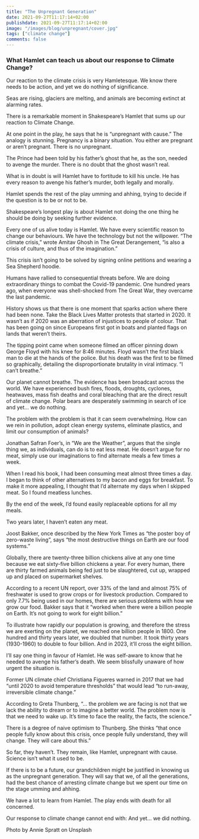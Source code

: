 ```yaml
---
title: "The Unpregnant Generation"
date: 2021-09-27T11:17:14+02:00
publishdate: 2021-09-27T11:17:14+02:00
image: "/images/blog/unpregnant/cover.jpg"
tags: ["climate change"]
comments: false
---
```

### What Hamlet can teach us about our response to Climate Change?

Our reaction to the climate crisis is very Hamletesque. We know there needs to be action, and yet we do nothing of significance.

Seas are rising, glaciers are melting, and animals are becoming extinct at alarming rates.

There is a remarkable moment in Shakespeare’s Hamlet that sums up our reaction to Climate Change.

At one point in the play, he says that he is “unpregnant with cause.” The analogy is stunning. Pregnancy is a binary situation. You either are pregnant or aren’t pregnant. There is no unpregnant.

The Prince had been told by his father’s ghost that he, as the son, needed to avenge the murder. There is no doubt that the ghost wasn’t real.

What is in doubt is will Hamlet have to fortitude to kill his uncle. He has every reason to avenge his father’s murder, both legally and morally.

Hamlet spends the rest of the play umming and ahhing, trying to decide if the question is to be or not to be.

Shakespeare’s longest play is about Hamlet not doing the one thing he should be doing by seeking further evidence. 

Every one of us alive today is Hamlet. We have every scientific reason to change our behaviours. We have the technology but not the willpower. “The climate crisis,” wrote Amitav Ghosh in The Great Derangement, “is also a crisis of culture, and thus of the imagination.”

This crisis isn’t going to be solved by signing online petitions and wearing a Sea Shepherd hoodie.

Humans have rallied to consequential threats before. We are doing extraordinary things to combat the Covid-19 pandemic. One hundred years ago, when everyone was shell-shocked from The Great War, they overcame the last pandemic.

History shows us that there is one moment that sparks action where there had been none. Take the Black Lives Matter protests that started in 2020. It wasn’t as if 2020 was an aberration of injustices to people of colour. That has been going on since Europeans first got in boats and planted flags on lands that weren’t theirs.

The tipping point came when someone filmed an officer pinning down George Floyd with his knee for 8:46 minutes. Floyd wasn’t the first black man to die at the hands of the police. But his death was the first to be filmed so graphically, detailing the disproportionate brutality in viral intimacy. “I can’t breathe.”

Our planet cannot breathe. The evidence has been broadcast across the world. We have experienced bush fires, floods, droughts, cyclones, heatwaves, mass fish deaths and coral bleaching that are the direct result of climate change. Polar bears are desperately swimming in search of ice and yet… we do nothing.

The problem with the problem is that it can seem overwhelming. How can we rein in pollution, adopt clean energy systems, eliminate plastics, and limit our consumption of animals?

Jonathan Safran Foer’s, in “We are the Weather”, argues that the single thing we, as individuals, can do is to eat less meat. He doesn’t argue for no meat, simply use our imaginations to find alternate meals a few times a week.

When I read his book, I had been consuming meat almost three times a day. I began to think of other alternatives to my bacon and eggs for breakfast. To make it more appealing, I thought that I’d alternate my days when I skipped meat. So I found meatless lunches.

By the end of the week, I’d found easily replaceable options for all my meals.

Two years later, I haven’t eaten any meat.

Joost Bakker, once described by the New York Times as “the poster boy of zero-waste living”, says “the most destructive things on Earth are our food systems.”

Globally, there are twenty-three billion chickens alive at any one time because we eat sixty-five billion chickens a year. For every human, there are thirty farmed animals being fed just to be slaughtered, cut up, wrapped up and placed on supermarket shelves.

According to a recent UN report, over 33% of the land and almost 75% of freshwater is used to grow crops or for livestock production. Compared to only 7.7% being used in our homes, there are serious problems with how we grow our food. Bakker says that it “worked when there were a billion people on Earth. It’s not going to work for eight billion.”

To illustrate how rapidly our population is growing, and therefore the stress we are exerting on the planet, we reached one billion people in 1800. One hundred and thirty years later, we doubled that number. It took thirty years (1930-1960) to double to four billion. And in 2023, it’ll cross the eight billion.

I’ll say one thing in favour of Hamlet. He was self-aware to know that he needed to avenge his father’s death. We seem blissfully unaware of how urgent the situation is.

Former UN climate chief Christiana Figueres warned in 2017 that we had “until 2020 to avoid temperature thresholds” that would lead “to run-away, irreversible climate change.”

According to Greta Thunberg, “… the problem we are facing is not that we lack the ability to dream or to imagine a better world. The problem now is that we need to wake up. It’s time to face the reality, the facts, the science.”

There is a degree of naive optimism to Thunberg. She thinks “that once people fully know about this crisis, once people fully understand, they will change. They will care about this.”

So far, they haven’t. They remain, like Hamlet, unpregnant with cause. Science isn’t what it used to be.

If there is to be a future, our grandchildren might be justified in knowing us as the unpregnant generation. They will say that we, of all the generations, had the best chance of arresting climate change but we spent our time on the stage umming and ahhing.

We have a lot to learn from Hamlet. The play ends with death for all concerned.

Our response to climate change cannot end with: And yet… we did nothing.

Photo by Annie Spratt on Unsplash